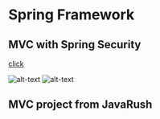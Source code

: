 <h1>Spring Framework</h1>

<h2>MVC with Spring Security</h2>

[click](https://github.com/self-harm/SpringMVC/tree/main/mvc_practice/mvc_project) 

![alt-text](https://github.com/self-harm/MVC-projects/blob/main/pngs/qw1.PNG)
![alt-text](https://github.com/self-harm/MVC-projects/blob/main/pngs/qw2.PNG)

<h2>MVC project from JavaRush</h2>
